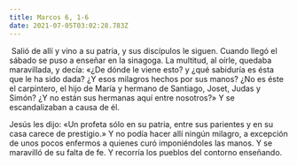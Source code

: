 ```yaml
---
title: Marcos 6, 1-6
date: 2021-07-05T03:02:28.783Z
---
```

 Salió de allí y vino a su patria, y sus discípulos le siguen. Cuando llegó el sábado se puso a enseñar en la sinagoga. La multitud, al oírle, quedaba maravillada, y decía: «¿De dónde le viene esto? y ¿qué sabiduría es ésta que le ha sido dada? ¿Y esos milagros hechos por sus manos? ¿No es éste el carpintero, el hijo de María y hermano de Santiago, Joset, Judas y Simón? ¿Y no están sus hermanas aquí entre nosotros?» Y se escandalizaban a causa de él. 

Jesús les dijo: «Un profeta sólo en su patria, entre sus parientes y en su casa carece de prestigio.» Y no podía hacer allí ningún milagro, a excepción de unos pocos enfermos a quienes curó imponiéndoles las manos. Y se maravilló de su falta de fe. Y recorría los pueblos del contorno enseñando.